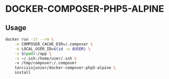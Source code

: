 # DOCKER-COMPOSER-PHP5-ALPINE


## Usage

```bash
docker run -it --rm \
    -e COMPOSER_CACHE_DIR=/.composer \
    -e LOCAL_USER_ID=$(id -u $USER) \
    -v $(pwd):/app \
    -v ~/.ssh:/home/user/.ssh \    
    -v /tmp/composer:/.composer  
    tarcisiojunior/docker-composer-php5-alpine \
    install
```